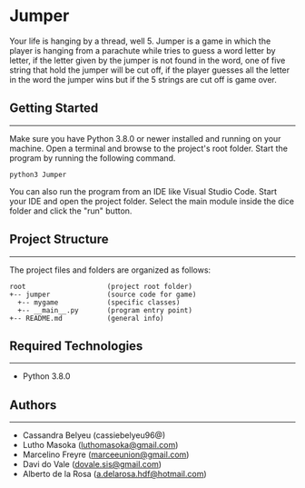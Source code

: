 # Jumper
Your life is hanging by a thread, well 5. Jumper is a game in which the player is hanging from a parachute while tries to guess a word letter by letter, if the letter given by the jumper is not found in the word, one of five string that hold the jumper will be cut off, if the player guesses all the letter in the word the jumper wins but if the 5 strings are cut off
is game over.
  
## Getting Started
---
Make sure you have Python 3.8.0 or newer installed and running on your machine. Open a terminal and 
browse to the project's root folder. Start the program by running the following command.
```
python3 Jumper
```
You can also run the program from an IDE like Visual Studio Code. Start your IDE and open the 
project folder. Select the main module inside the dice folder and click the "run" button.

## Project Structure
---
The project files and folders are organized as follows:
```
root                    (project root folder)
+-- jumper              (source code for game)
  +-- mygame            (specific classes)
  +-- __main__.py       (program entry point)
+-- README.md           (general info)
```

## Required Technologies
---
* Python 3.8.0

## Authors
---
* Cassandra Belyeu   (cassiebelyeu96@)
* Lutho Masoka       (luthomasoka@gmail.com)
* Marcelino Freyre   (marceeunion@gmail.com)
* Davi do Vale       (dovale.sis@gmail.com)
* Alberto de la Rosa (a.delarosa.hdf@hotmail.com)

